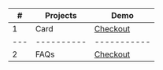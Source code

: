 | # | Projects | Demo |
|---|----------|-----------|
| 1 | Card     | [Checkout](https://thejawadali.github.io/vanilla-js-projects/1-card/)
|---|----------|-----------|
| 2 | FAQs     | [Checkout](https://thejawadali.github.io/vanilla-js-projects/1-faq/)
